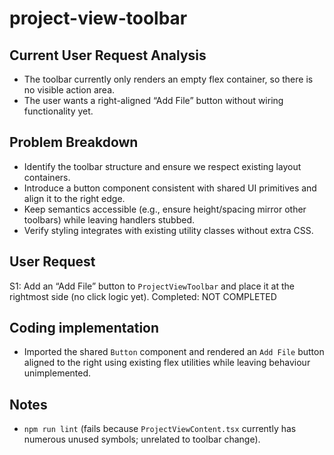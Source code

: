 # project-view-toolbar

## Current User Request Analysis
- The toolbar currently only renders an empty flex container, so there is no visible action area.
- The user wants a right-aligned “Add File” button without wiring functionality yet.

## Problem Breakdown
- Identify the toolbar structure and ensure we respect existing layout containers.
- Introduce a button component consistent with shared UI primitives and align it to the right edge.
- Keep semantics accessible (e.g., ensure height/spacing mirror other toolbars) while leaving handlers stubbed.
- Verify styling integrates with existing utility classes without extra CSS.

## User Request
S1: Add an “Add File” button to `ProjectViewToolbar` and place it at the rightmost side (no click logic yet).
Completed: NOT COMPLETED

## Coding implementation
- Imported the shared `Button` component and rendered an `Add File` button aligned to the right using existing flex utilities while leaving behaviour unimplemented.

## Notes
- `npm run lint` (fails because `ProjectViewContent.tsx` currently has numerous unused symbols; unrelated to toolbar change).
